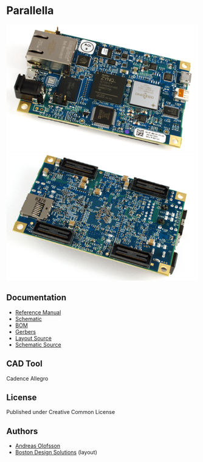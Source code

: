Parallella 
=================================
![front](docs/front_600x400.png)
![back](docs/back_600x400.png)

## Documentation

* [Reference Manual](docs/parallella_manual.pdf)
* [Schematic](docs/parallella_schematic.pdf)
* [BOM](parallella_bom.xls)
* [Gerbers](mfg)
* [Layout Source](parallella_layout.brd)
* [Schematic Source](parallella_schematic.dsn)

## CAD Tool

Cadence Allegro

## License

Published under Creative Common License

## Authors

* [Andreas Olofsson](https://github.com/aolofsson)
* [Boston Design Solutions](http://www.bostondesignsolutions.com) (layout)






